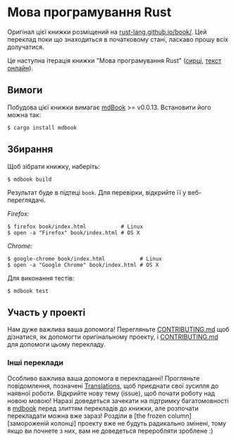 # Мова програмування Rust

Оригінал цієї книжки розміщений на [rust-lang.github.io/book/][html].
Цей переклад поки що знаходиться в початковому стані, ласкаво прошу всіх 
долучатися.

[html]: http://rust-lang.github.io/book/

Це наступна ітерація книжки "Мова програмування Rust" ([сирці][src], 
[текст онлайн][prod]).

[src]: https://github.com/rust-lang/rust/tree/master/src/doc/book
[prod]: https://doc.rust-lang.org/book/

## Вимоги

Побудова цієї книжки вимагає [mdBook] >= v0.0.13. Встановити його можна так:

[mdBook]: https://github.com/azerupi/mdBook

```
$ cargo install mdbook
```

## Збирання

Щоб зібрати книжку, наберіть:

```
$ mdbook build
```

Результат буде в підтеці `book`. Для перевірки, відкрийте її у веб-переглядачі.

_Firefox:_
```
$ firefox book/index.html           # Linux
$ open -a "Firefox" book/index.html # OS X
```

_Chrome:_
```
$ google-chrome book/index.html           # Linux
$ open -a "Google Chrome" book/index.html # OS X
```

Для виконання тестів:

```
$ mdbook test
```

## Участь у проекті

Нам дуже важлива ваша допомога! Перегляньте [CONTRIBUTING.md][contrib] щоб 
дізнатися, як допомогти оригінальному проекту, і [CONTRIBUTING.md][contrib-uk] 
для допомоги цьому перекладу.

[contrib]: https://github.com/rust-lang/book/blob/master/CONTRIBUTING.md
[contrib-uk]: https://github.com/pavloslav/rust-book-ukrainian/blob/master/CONTRIBUTING.md

### Інші переклади

Особливо важлива ваша допомога в перекладанні! Прогляньте повідомлення, 
позначені [Translations][], щоб приєднати свої зусилля до наявної роботи. 
Відкрийте нову тему (issue), щоб почати роботу над новою мовою! Наразі 
доведеться зачекати  на підтримку багатомовності в [mdbook][] перед злиттям
перекладів до книжки, але розпочати перекладати можна вже зараз! Розділи в 
[the frozen column][замороженій колонці] проекту вже не будуть радикально 
змінені, тому якщо ви почнете з них, вам не доведеться переробляти зроблене :)

[Translations]: https://github.com/rust-lang/book/issues?q=is%3Aopen+is%3Aissue+label%3ATranslations
[mdbook]: https://github.com/azerupi/mdBook/issues/5
[the frozen column]: https://github.com/rust-lang/book/projects/1